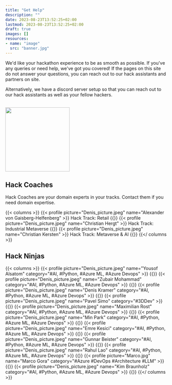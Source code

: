 ```yaml
---
title: "Get Help"
description: ""
date: 2023-08-23T13:52:25+02:00
lastmod: 2023-08-23T13:52:25+02:00
draft: true
images: []
resources:
- name: "image"
  src: "banner.jpg"
---
```

We'd like your hackathon experience to be as smooth as possible. If you've any queries or need help, we've got you covered!
If the pages on this site do not answer your questions, you can reach out to our hack assistants and partners on site.

Alternatively, we have a discord server setup so that you can reach out to our hack assistants as well as your fellow
hackers.
      <p class="-size-m" style="margin:0">
        <br />
        <a href="https://discord.gg/cJzJJ3m6" target="_blank">
          <img src="https://assets-global.website-files.com/6257adef93867e50d84d30e2/636e0b5061df290f5892d944_full_logo_black_RGB.svg" width="200" />
        </a>
      </p>

## Hack Coaches
Hack Coaches are your domain experts in your tracks. Contact them if you need domain expertise.

{{< columns >}}
  {{< profile picture="Denis_picture.jpeg" name="Alexander von Gaisberg-Helfenberg" >}}
    Hack Track: Retail
  {{</profile >}}
  {{< profile picture="Denis_picture.jpeg" name="Christian Hergt" >}}
    Hack Track: Industrial Metaverse
  {{</profile >}}
  {{< profile picture="Denis_picture.jpeg" name="Christian Kersten" >}}
    Hack Track: Metaverse & AI
  {{</profile >}}
{{</ columns >}}



## Hack Ninjas

{{< columns >}}
  {{< profile picture="Denis_picture.jpeg" name="Yousof Alsatom" category="#AI, #Python, #Azure ML, #Azure Devops" >}}
  {{</profile >}}
  {{< profile picture="Denis_picture.jpeg" name="Zubair Mohammad" category="#AI, #Python, #Azure ML, #Azure Devops" >}}
  {{</profile >}}
  {{< profile picture="Denis_picture.jpeg" name="Denis Kramer" category="#AI, #Python, #Azure ML, #Azure Devops" >}}
  {{</profile >}}
  {{< profile picture="Denis_picture.jpeg" name="Pavel Simo" category="#3DDev" >}}
  {{</profile >}}
  {{< profile picture="Denis_picture.jpeg" name="Maximilian Rost" category="#AI, #Python, #Azure ML, #Azure Devops" >}}
  {{</profile >}}
  {{< profile picture="Denis_picture.jpeg" name="Min Park" category="#AI, #Python, #Azure ML, #Azure Devops" >}}
  {{</profile >}}
  {{< profile picture="Denis_picture.jpeg" name="Emre Kesici" category="#AI, #Python, #Azure ML, #Azure Devops" >}}
  {{</profile >}}
  {{< profile picture="Denis_picture.jpeg" name="Gunnar Beister" category="#AI, #Python, #Azure ML, #Azure Devops" >}}
  {{</profile >}}
  {{< profile picture="Denis_picture.jpeg" name="Rahul Lao" category="#AI, #Python, #Azure ML, #Azure Devops" >}}
  {{</profile >}}
  {{< profile picture="Marco.jpg" name="Marco Gora" category="#Azure #DevOps #Architecture #LLM" >}}
  {{</profile >}}
  {{< profile picture="Denis_picture.jpeg" name="Kim Braunholz" category="#AI, #Python, #Azure ML, #Azure Devops" >}}
  {{</profile >}}
{{</ columns >}}
